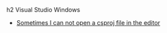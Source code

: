 h2 Visual Studio Windows

* [Sometimes I can not open a csproj file in the editor](https://developercommunity.visualstudio.com/content/problem/484217/sometimes-i-can-not-open-a-csproj-file-in-the-edit.html)
